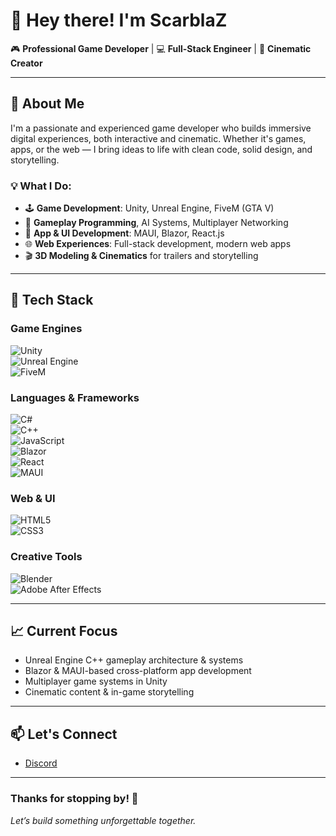 # 👋 Hey there! I'm ScarblaZ

🎮 **Professional Game Developer** | 💻 **Full-Stack Engineer** | 🎥 **Cinematic Creator**

---

## 🚀 About Me

I'm a passionate and experienced game developer who builds immersive digital experiences, both interactive and cinematic. Whether it's games, apps, or the web — I bring ideas to life with clean code, solid design, and storytelling.

### 💡 What I Do:
- 🕹 **Game Development**: Unity, Unreal Engine, FiveM (GTA V)
- 🧠 **Gameplay Programming**, AI Systems, Multiplayer Networking
- 📱 **App & UI Development**: MAUI, Blazor, React.js
- 🌐 **Web Experiences**: Full-stack development, modern web apps
- 🎬 **3D Modeling & Cinematics** for trailers and storytelling

---

## 🧰 Tech Stack

### **Game Engines**
![Unity](https://img.shields.io/badge/Unity-100000?style=for-the-badge&logo=unity&logoColor=white)  
![Unreal Engine](https://img.shields.io/badge/Unreal-0D1117?style=for-the-badge&logo=unrealengine&logoColor=white)  
![FiveM](https://img.shields.io/badge/FiveM-orange?style=for-the-badge&logo=fivem&logoColor=white)

### **Languages & Frameworks**
![C#](https://img.shields.io/badge/C%23-390099?style=for-the-badge&logo=c-sharp&logoColor=white)  
![C++](https://img.shields.io/badge/C++-00599C?style=for-the-badge&logo=c%2B%2B&logoColor=white)  
![JavaScript](https://img.shields.io/badge/JavaScript-F7DF1E?style=for-the-badge&logo=javascript&logoColor=black)  
![Blazor](https://img.shields.io/badge/Blazor-512BD4?style=for-the-badge&logo=blazor&logoColor=white)  
![React](https://img.shields.io/badge/React-20232A?style=for-the-badge&logo=react&logoColor=61DAFB)  
![MAUI](https://img.shields.io/badge/.NET%20MAUI-512BD4?style=for-the-badge&logo=dotnet&logoColor=white)

### **Web & UI**
![HTML5](https://img.shields.io/badge/HTML5-e34c26?style=for-the-badge&logo=html5&logoColor=white)  
![CSS3](https://img.shields.io/badge/CSS3-264de4?style=for-the-badge&logo=css3&logoColor=white)

### **Creative Tools**
![Blender](https://img.shields.io/badge/Blender-F5792A?style=for-the-badge&logo=blender&logoColor=white)  
![Adobe After Effects](https://img.shields.io/badge/After%20Effects-9999FF?style=for-the-badge&logo=adobeaftereffects&logoColor=white)

---

## 📈 Current Focus

- Unreal Engine C++ gameplay architecture & systems  
- Blazor & MAUI-based cross-platform app development  
- Multiplayer game systems in Unity  
- Cinematic content & in-game storytelling

---

## 📫 Let's Connect

- [Discord](https://discord.gg/vnBkP4xYRv)

---

### Thanks for stopping by! 🚀  
*Let’s build something unforgettable together.*
